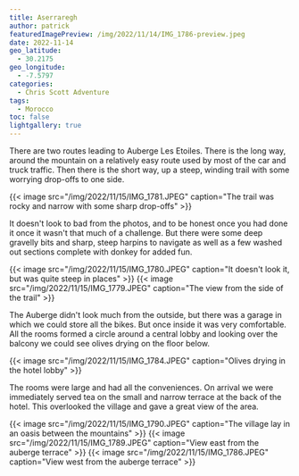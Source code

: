 ```yaml
---
title: Aserraregh
author: patrick
featuredImagePreview: /img/2022/11/14/IMG_1786-preview.jpeg
date: 2022-11-14
geo_latitude:
  - 30.2175
geo_longitude:
  - -7.5797
categories:
  - Chris Scott Adventure
tags:
  - Morocco
toc: false
lightgallery: true
---
```


There are two routes leading to Auberge Les Etoiles. There is the long way, around the mountain on a relatively easy route used by most of the car and truck traffic. Then there is the short way, up a steep, winding trail with some worrying drop-offs to one side.

<!--more-->

{{< image src="/img/2022/11/15/IMG_1781.JPEG" caption="The trail was rocky and narrow with some sharp drop-offs" >}}

It doesn't look to bad from the photos, and to be honest once you had done it once it wasn't that much of a challenge. But there were some deep gravelly bits and sharp, steep harpins to navigate as well as a few washed out sections complete with donkey for added fun.

{{< image src="/img/2022/11/15/IMG_1780.JPEG" caption="It doesn't look it, but was quite steep in places" >}}
{{< image src="/img/2022/11/15/IMG_1779.JPEG" caption="The view from the side of the trail" >}}

The Auberge didn't look much from the outside, but there was a garage in which we could store all the bikes. But once inside it was very comfortable. All the rooms formed a circle around a central lobby and looking over the balcony we could see olives drying on the floor below.

{{< image src="/img/2022/11/15/IMG_1784.JPEG" caption="Olives drying in the hotel lobby" >}}

The rooms were large and had all the conveniences. On arrival we were immediately served tea on the small and narrow terrace at the back of the hotel. This overlooked the village and gave a great view of the area.

{{< image src="/img/2022/11/15/IMG_1790.JPEG" caption="The village lay in an oasis between the mountains" >}}
{{< image src="/img/2022/11/15/IMG_1789.JPEG" caption="View east from the auberge terrace" >}}
{{< image src="/img/2022/11/15/IMG_1786.JPEG" caption="View west from the auberge terrace" >}}
